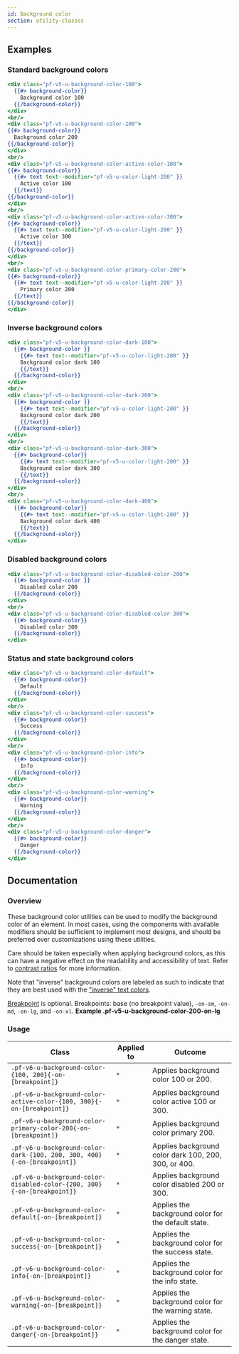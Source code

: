 ```yaml
---
id: Background color
section: utility-classes
---
```


## Examples

### Standard background colors

```hbs
<div class="pf-v5-u-background-color-100">
  {{#> background-color}}
    Background color 100
  {{/background-color}}
</div>
<br/>
<div class="pf-v5-u-background-color-200">
{{#> background-color}}
  Background color 200
{{/background-color}}
</div>
<br/>
<div class="pf-v5-u-background-color-active-color-100">
{{#> background-color}}
  {{#> text text--modifier="pf-v5-u-color-light-200" }}
    Active color 100
  {{/text}}
{{/background-color}}
</div>
<br/>
<div class="pf-v5-u-background-color-active-color-300">
{{#> background-color}}
  {{#> text text--modifier="pf-v5-u-color-light-200" }}
    Active color 300
  {{/text}}
{{/background-color}}
</div>
<br/>
<div class="pf-v5-u-background-color-primary-color-200">
{{#> background-color}}
  {{#> text text--modifier="pf-v5-u-color-light-200" }}
    Primary color 200
  {{/text}}
{{/background-color}}
</div>
```

### Inverse background colors

```hbs
<div class="pf-v5-u-background-color-dark-100">
  {{#> background-color }}
    {{#> text text--modifier="pf-v5-u-color-light-200" }}
    Background color dark 100
    {{/text}}
  {{/background-color}}
</div>
<br/>
<div class="pf-v5-u-background-color-dark-200">
  {{#> background-color }}
    {{#> text text--modifier="pf-v5-u-color-light-200" }}
    Background color dark 200
    {{/text}}
  {{/background-color}}
</div>
<br/>
<div class="pf-v5-u-background-color-dark-300">
  {{#> background-color}}
    {{#> text text--modifier="pf-v5-u-color-light-200" }}
    Background color dark 300
    {{/text}}
  {{/background-color}}
</div>
<br/>
<div class="pf-v5-u-background-color-dark-400">
  {{#> background-color}}
    {{#> text text--modifier="pf-v5-u-color-light-200" }}
    Background color dark 400
    {{/text}}
  {{/background-color}}
</div>
```

### Disabled background colors

```hbs
<div class="pf-v5-u-background-color-disabled-color-200">
  {{#> background-color }}
    Disabled color 200
  {{/background-color}}
</div>
<br/>
<div class="pf-v5-u-background-color-disabled-color-300">
  {{#> background-color}}
    Disabled color 300
  {{/background-color}}
</div>
```

### Status and state background colors
```hbs
<div class="pf-v5-u-background-color-default">
  {{#> background-color}}
    Default
  {{/background-color}}
</div>
<br/>
<div class="pf-v5-u-background-color-success">
  {{#> background-color}}
    Success
  {{/background-color}}
</div>
<br/>
<div class="pf-v5-u-background-color-info">
  {{#> background-color}}
    Info
  {{/background-color}}
</div>
<br/>
<div class="pf-v5-u-background-color-warning">
  {{#> background-color}}
    Warning
  {{/background-color}}
</div>
<br/>
<div class="pf-v5-u-background-color-danger">
  {{#> background-color}}
    Danger
  {{/background-color}}
</div>
```

## Documentation

### Overview

These background color utilities can be used to modify the background color of an element. In most cases, using the components with available modifiers should be sufficient to implement most designs, and should be preferred over customizations using these utilities.

Care should be taken especially when applying background colors, as this can have a negative effect on the readability and accessibility of text. Refer to [contrast ratios](/design-foundations/colors#contrast-ratios) for more information.

Note that "inverse" background colors are labeled as such to indicate that they are best used with the ["inverse" text colors](/utility-classes/text#inverse-colors).

[Breakpoint](/developer-resources/global-css-variables#breakpoint-variables-and-class-suffixes) is optional. Breakpoints: base (no breakpoint value), `-on-sm`, `-on-md`, `-on-lg`, and `-on-xl`. **Example .pf-v5-u-background-color-200-on-lg**
### Usage

| Class                             | Applied to | Outcome                            |
| --------------------------------- | ---------- | ---------------------------------- |
| `.pf-v6-u-background-color-{100, 200}{-on-[breakpoint]}`                | `*`        | Applies background color 100 or 200.      |
| `.pf-v6-u-background-color-active-color-{100, 300}{-on-[breakpoint]}`   | `*`        | Applies background color active 100 or 300. |
| `.pf-v6-u-background-color-primary-color-200{-on-[breakpoint]}`         | `*`        | Applies background color primary 200. |
| `.pf-v6-u-background-color-dark-{100, 200, 300, 400}{-on-[breakpoint]}` | `*`        | Applies background color dark 100, 200, 300, or 400. |
| `.pf-v6-u-background-color-disabled-color-{200, 300}{-on-[breakpoint]}` | `*`        | Applies background color disabled 200 or 300. |
| `.pf-v6-u-background-color-default{-on-[breakpoint]}`  | `*`        | Applies the background color for the default state.  |
| `.pf-v6-u-background-color-success{-on-[breakpoint]}`  | `*`        | Applies the background color for the success state.  |
| `.pf-v6-u-background-color-info{-on-[breakpoint]}`     | `*`        | Applies the background color for the info state.     |
| `.pf-v6-u-background-color-warning{-on-[breakpoint]}`  | `*`        | Applies the background color for the warning state.  |
| `.pf-v6-u-background-color-danger{-on-[breakpoint]}`   | `*`        | Applies the background color for the danger state.   |
